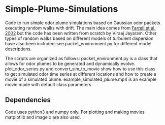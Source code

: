 # Simple-Plume-Simulations
Code to run simple odor plume simulations based on Gaussian odor packets executing random walks with drift. The main idea comes from [Farrell et al. 2002](https://link.springer.com/article/10.1023/A:1016283702837) but the code has been written from scratch by Viraaj Jayaram. Other types of random walks based on different models of turbulent dispersion have also been included-see packet_environment.py for different model descriptions.

The scripts are organized as follows: packet_environment.py is a class that allows for odor plumes to be generated and dynamically evolve. plot_odor_series.py and convert_sim_to_movie show how to use this class to get simulated odor time series at different locations and how to create a movie of a simulated plume. example_simulated_plume.mp4 is an example movie made with default class parameters. 

## Dependencies ##

Code uses python3 and numpy only. For plotting and making movies matplotlib and imageio are also used. 

